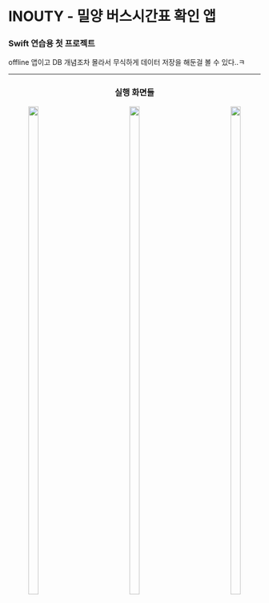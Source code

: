 # INOUTY - 밀양 버스시간표 확인 앱
### Swift 연습용 첫 프로젝트
offline 앱이고 DB 개념조차 몰라서 무식하게 데이터 저장을 해둔걸 볼 수 있다..ㅋ

---

<div align="center">
  <h3>실행 화면들</h3>
  <img src="https://github.com/user-attachments/assets/aa3331a5-6d6c-487d-9898-b5aa836b174e" width= 20% height=50% align= "left">
  <img src="https://github.com/user-attachments/assets/aa3331a5-6d6c-487d-9898-b5aa836b174e" width= 20% height=50% align= "center">
  <img src="https://github.com/user-attachments/assets/aa3331a5-6d6c-487d-9898-b5aa836b174e" width= 20% height=50% align= "right">
</div>

